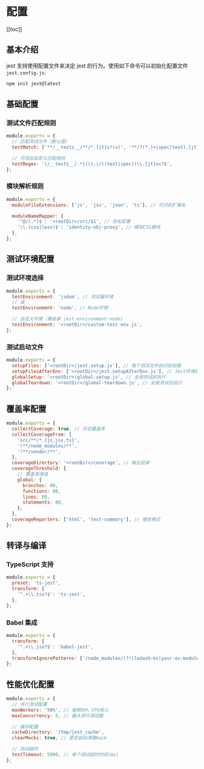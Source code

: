 # 配置

[[toc]]

## 基本介绍

jest 支持使用配置文件来决定 jest 的行为。使用如下命令可以初始化配置文件 `jest.config.js`:

```bash
npm init jest@latest
```

## 基础配置

### 测试文件匹配规则

```js
module.exports = {
  // 匹配测试文件（默认值）
  testMatch: ['**/__tests__/**/*.[jt]s?(x)', '**/?(*.)+(spec|test).[jt]s?(x)'],

  // 可添加自定义匹配规则
  testRegex: '(/__tests__/.*|(\\.|/)(test|spec))\\.[jt]sx?$',
};
```

### 模块解析规则

```js
module.exports = {
  moduleFileExtensions: ['js', 'jsx', 'json', 'ts'], // 可识别扩展名

  moduleNameMapper: {
    '^@/(.*)$': '<rootDir>/src/$1', // 别名配置
    '\\.(css|less)$': 'identity-obj-proxy', // 模拟CSS模块
  },
};
```

## 测试环境配置

### 测试环境选择

```js
module.exports = {
  testEnvironment: 'jsdom', // 浏览器环境
  // 或
  testEnvironment: 'node', // Node环境

  // 自定义环境（需继承 jest-environment-node）
  testEnvironment: '<rootDir>/custom-test-env.js',
};
```

### 测试启动文件

```js
module.exports = {
  setupFiles: ['<rootDir>/jest.setup.js'], // 每个测试文件执行前加载
  setupFilesAfterEnv: ['<rootDir>/jest.setupAfterEnv.js'], // Jest环境初始化后加载
  globalSetup: '<rootDir>/global-setup.js', // 全局测试前执行
  globalTeardown: '<rootDir>/global-teardown.js', // 全局测试后执行
};
```

## 覆盖率配置

```js
module.exports = {
  collectCoverage: true, // 开启覆盖率
  collectCoverageFrom: [
    'src/**/*.{js,jsx,ts}',
    '!**/node_modules/**',
    '!**/vendor/**',
  ],
  coverageDirectory: '<rootDir>/coverage', // 输出目录
  coverageThreshold: {
    // 覆盖率阈值
    global: {
      branches: 80,
      functions: 80,
      lines: 80,
      statements: 80,
    },
  },
  coverageReporters: ['html', 'text-summary'], // 报告格式
};
```

## 转译与编译

### TypeScript 支持

```js
module.exports = {
  preset: 'ts-jest',
  transform: {
    '^.+\\.tsx?$': 'ts-jest',
  },
};
```

### Babel 集成

```js
module.exports = {
  transform: {
    '^.+\\.jsx?$': 'babel-jest',
  },
  transformIgnorePatterns: ['/node_modules/(?!(lodash-es|your-es-module)/)'],
};
```

## 性能优化配置

```js
module.exports = {
  // 并行测试配置
  maxWorkers: '50%', // 使用50% CPU核心
  maxConcurrency: 5, // 最大并行测试数

  // 缓存配置
  cacheDirectory: '/tmp/jest_cache',
  clearMocks: true, // 是否自动清理mock

  // 测试超时
  testTimeout: 5000, // 单个测试超时时间(ms)
};
```
